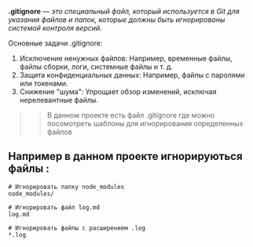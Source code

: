 **.gitignore** — _это специальный файл, который используется в Git для указания файлов и папок, которые должны быть игнорированы системой контроля версий._

Основные задачи .gitignore:
 1. Исключение ненужных файлов: Например, временные файлы, файлы сборки, логи, системные файлы и т. д.
 2. Защита конфиденциальных данных: Например, файлы с паролями или токенами.
 3. Снижение "шума": Упрощает обзор изменений, исключая нерелевантные файлы.

>>В данном проекте есть файл .gitignore  где можно посомотреть шаблоны для игнорирования определенных файлов


## Например в данном проекте игнорируються файлы :

    # Игнорировать папку node_modules
    node_modules/

    # Игнорировать файл log.md
    log.md

    # Игнорировать файлы с расширением .log
    *.log